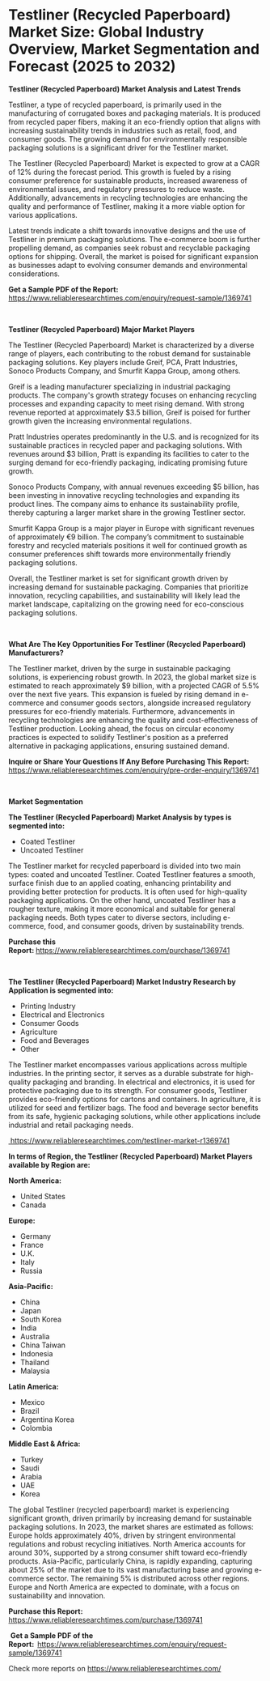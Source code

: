 <p><h1>Testliner (Recycled Paperboard) Market Size: Global Industry Overview, Market Segmentation and Forecast (2025 to 2032)</h1></p><p><strong>Testliner (Recycled Paperboard) Market Analysis and Latest Trends</strong></p>
<p><p>Testliner, a type of recycled paperboard, is primarily used in the manufacturing of corrugated boxes and packaging materials. It is produced from recycled paper fibers, making it an eco-friendly option that aligns with increasing sustainability trends in industries such as retail, food, and consumer goods. The growing demand for environmentally responsible packaging solutions is a significant driver for the Testliner market.</p><p>The Testliner (Recycled Paperboard) Market is expected to grow at a CAGR of 12% during the forecast period. This growth is fueled by a rising consumer preference for sustainable products, increased awareness of environmental issues, and regulatory pressures to reduce waste. Additionally, advancements in recycling technologies are enhancing the quality and performance of Testliner, making it a more viable option for various applications.</p><p>Latest trends indicate a shift towards innovative designs and the use of Testliner in premium packaging solutions. The e-commerce boom is further propelling demand, as companies seek robust and recyclable packaging options for shipping. Overall, the market is poised for significant expansion as businesses adapt to evolving consumer demands and environmental considerations.</p></p>
<p><strong>Get a Sample PDF of the Report:&nbsp;</strong> <a href="https://www.reliableresearchtimes.com/enquiry/request-sample/1369741?utm_campaign=3214&utm_medium=2&utm_source=Github&utm_content=ia&utm_term=22032025&utm_id=testliner-recycled-paperboard">https://www.reliableresearchtimes.com/enquiry/request-sample/1369741</a></p>
<p>&nbsp;</p>
<p><strong>Testliner (Recycled Paperboard) Major Market Players</strong></p>
<p><p>The Testliner (Recycled Paperboard) Market is characterized by a diverse range of players, each contributing to the robust demand for sustainable packaging solutions. Key players include Greif, PCA, Pratt Industries, Sonoco Products Company, and Smurfit Kappa Group, among others.</p><p>Greif is a leading manufacturer specializing in industrial packaging products. The company's growth strategy focuses on enhancing recycling processes and expanding capacity to meet rising demand. With strong revenue reported at approximately $3.5 billion, Greif is poised for further growth given the increasing environmental regulations.</p><p>Pratt Industries operates predominantly in the U.S. and is recognized for its sustainable practices in recycled paper and packaging solutions. With revenues around $3 billion, Pratt is expanding its facilities to cater to the surging demand for eco-friendly packaging, indicating promising future growth.</p><p>Sonoco Products Company, with annual revenues exceeding $5 billion, has been investing in innovative recycling technologies and expanding its product lines. The company aims to enhance its sustainability profile, thereby capturing a larger market share in the growing Testliner sector.</p><p>Smurfit Kappa Group is a major player in Europe with significant revenues of approximately €9 billion. The company’s commitment to sustainable forestry and recycled materials positions it well for continued growth as consumer preferences shift towards more environmentally friendly packaging solutions.</p><p>Overall, the Testliner market is set for significant growth driven by increasing demand for sustainable packaging. Companies that prioritize innovation, recycling capabilities, and sustainability will likely lead the market landscape, capitalizing on the growing need for eco-conscious packaging solutions.</p></p>
<p>&nbsp;</p>
<p><strong>What Are The Key Opportunities For Testliner (Recycled Paperboard) Manufacturers?</strong></p>
<p><p>The Testliner market, driven by the surge in sustainable packaging solutions, is experiencing robust growth. In 2023, the global market size is estimated to reach approximately $9 billion, with a projected CAGR of 5.5% over the next five years. This expansion is fueled by rising demand in e-commerce and consumer goods sectors, alongside increased regulatory pressures for eco-friendly materials. Furthermore, advancements in recycling technologies are enhancing the quality and cost-effectiveness of Testliner production. Looking ahead, the focus on circular economy practices is expected to solidify Testliner's position as a preferred alternative in packaging applications, ensuring sustained demand.</p></p>
<p><strong>Inquire or Share Your Questions If Any Before Purchasing This Report:</strong> <a href="https://www.reliableresearchtimes.com/enquiry/pre-order-enquiry/1369741?utm_campaign=3214&utm_medium=2&utm_source=Github&utm_content=ia&utm_term=22032025&utm_id=testliner-recycled-paperboard">https://www.reliableresearchtimes.com/enquiry/pre-order-enquiry/1369741</a></p>
<p>&nbsp;</p>
<p><strong>Market Segmentation</strong></p>
<p><strong>The Testliner (Recycled Paperboard) Market Analysis by types is segmented into:</strong></p>
<p><ul><li>Coated Testliner</li><li>Uncoated Testliner</li></ul></p>
<p><p>The Testliner market for recycled paperboard is divided into two main types: coated and uncoated Testliner. Coated Testliner features a smooth, surface finish due to an applied coating, enhancing printability and providing better protection for products. It is often used for high-quality packaging applications. On the other hand, uncoated Testliner has a rougher texture, making it more economical and suitable for general packaging needs. Both types cater to diverse sectors, including e-commerce, food, and consumer goods, driven by sustainability trends.</p></p>
<p><strong>Purchase this Report:&nbsp;</strong><a href="https://www.reliableresearchtimes.com/purchase/1369741?utm_campaign=3214&utm_medium=2&utm_source=Github&utm_content=ia&utm_term=22032025&utm_id=testliner-recycled-paperboard">https://www.reliableresearchtimes.com/purchase/1369741</a></p>
<p>&nbsp;</p>
<p><strong>The Testliner (Recycled Paperboard) Market Industry Research by Application is segmented into:</strong></p>
<p><ul><li>Printing Industry</li><li>Electrical and Electronics</li><li>Consumer Goods</li><li>Agriculture</li><li>Food and Beverages</li><li>Other</li></ul></p>
<p><p>The Testliner market encompasses various applications across multiple industries. In the printing sector, it serves as a durable substrate for high-quality packaging and branding. In electrical and electronics, it is used for protective packaging due to its strength. For consumer goods, Testliner provides eco-friendly options for cartons and containers. In agriculture, it is utilized for seed and fertilizer bags. The food and beverage sector benefits from its safe, hygienic packaging solutions, while other applications include industrial and retail packaging needs.</p></p>
<p><a href="https://www.reliableresearchtimes.com/testliner-market-r1369741?utm_campaign=3214&utm_medium=2&utm_source=Github&utm_content=ia&utm_term=22032025&utm_id=testliner-recycled-paperboard">&nbsp;https://www.reliableresearchtimes.com/testliner-market-r1369741</a></p>
<p><strong>In terms of Region, the Testliner (Recycled Paperboard) Market Players available by Region are:</strong></p>
<p>
    <p> <strong> North America: </strong>
        <ul>
            <li>United States</li>
            <li>Canada</li>
        </ul>
        </p> 
    <p> <strong> Europe: </strong>
        <ul>
            <li>Germany</li>
            <li>France</li>
            <li>U.K.</li>
            <li>Italy</li>
            <li>Russia</li>
        </ul>
        </p> 
    <p> <strong> Asia-Pacific: </strong>
        <ul>
            <li>China</li>
            <li>Japan</li>
            <li>South Korea</li>
            <li>India</li>
            <li>Australia</li>
            <li>China Taiwan</li>
            <li>Indonesia</li>
            <li>Thailand</li>
            <li>Malaysia</li>
        </ul>
        </p> 
    <p> <strong> Latin America: </strong>
        <ul>
            <li>Mexico</li>
            <li>Brazil</li>
            <li>Argentina Korea</li>
            <li>Colombia</li>
        </ul>
        </p> 
    <p> <strong> Middle East & Africa: </strong>
        <ul>
            <li>Turkey</li>
            <li>Saudi</li>
            <li>Arabia</li>
            <li>UAE</li>
            <li>Korea</li>
        </ul>
    </p>
    </p>
<p><p>The global Testliner (recycled paperboard) market is experiencing significant growth, driven primarily by increasing demand for sustainable packaging solutions. In 2023, the market shares are estimated as follows: Europe holds approximately 40%, driven by stringent environmental regulations and robust recycling initiatives. North America accounts for around 30%, supported by a strong consumer shift toward eco-friendly products. Asia-Pacific, particularly China, is rapidly expanding, capturing about 25% of the market due to its vast manufacturing base and growing e-commerce sector. The remaining 5% is distributed across other regions. Europe and North America are expected to dominate, with a focus on sustainability and innovation.</p></p>
<p><strong>Purchase this Report: </strong><a href="https://www.reliableresearchtimes.com/purchase/1369741?utm_campaign=3214&utm_medium=2&utm_source=Github&utm_content=ia&utm_term=22032025&utm_id=testliner-recycled-paperboard">https://www.reliableresearchtimes.com/purchase/1369741</a></p>
<p>&nbsp;<strong>Get a Sample PDF of the Report:&nbsp;&nbsp;</strong><a href="https://www.reliableresearchtimes.com/enquiry/request-sample/1369741?utm_campaign=3214&utm_medium=2&utm_source=Github&utm_content=ia&utm_term=22032025&utm_id=testliner-recycled-paperboard">https://www.reliableresearchtimes.com/enquiry/request-sample/1369741</a></p>
<p><strong></strong></p>
<p>Check more reports on <a href="https://www.reliableresearchtimes.com/?utm_campaign=3214&utm_medium=2&utm_source=Github&utm_content=ia&utm_term=22032025&utm_id=testliner-recycled-paperboard">https://www.reliableresearchtimes.com/</a></p>